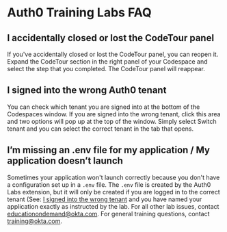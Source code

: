 # Auth0 Training Labs FAQ

## I accidentally closed or lost the CodeTour panel

If you've accidentally closed or lost the CodeTour panel, you can reopen it. Expand the CodeTour section in the right panel of your Codespace and select the step that you completed. The CodeTour panel will reappear.



## I signed into the wrong Auth0 tenant

You can check which tenant you are signed into at the bottom of the Codespaces window. If you are signed into the wrong tenant, click this area and two options will pop up at the top of the window. Simply select Switch tenant and you can select the correct tenant in the tab that opens.


## I’m missing an .env file for my application / My application doesn’t launch

Sometimes your application won't launch correctly because you don't have a configuration set up in a `.env` file. The `.env` file is created by the Auth0 Labs extension, but it will only be created if you are logged in to the correct tenant (See: [I signed into the wrong tenant](#I-signed-into-the-wrong-Auth0-tenant) and you have named your application exactly as instructed by the lab.
For all other lab issues, contact educationondemand@okta.com. For general training questions, contact training@okta.com.

